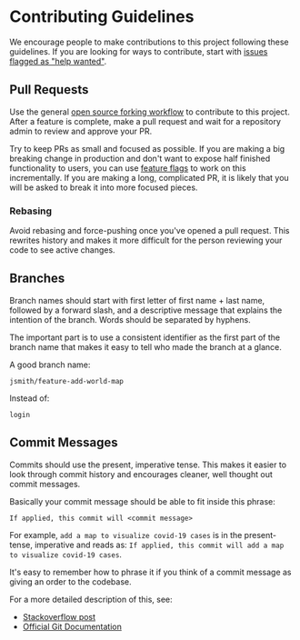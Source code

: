 # Contributing Guidelines

We encourage people to make contributions to this project following these
guidelines. If you are looking for ways to contribute, start with [issues
flagged as "help
wanted"](https://github.com/Covid-Self-report-Tool/cov-self-report-frontend/labels/help%20wanted).

## Pull Requests

Use the general [open source forking
workflow](https://www.atlassian.com/git/tutorials/comparing-workflows/forking-workflow)
to contribute to this project. After a feature is complete, make a pull request
and wait for a repository admin to review and approve your PR.

Try to keep PRs as small and focused as possible. If you are making a big
breaking change in production and don't want to expose half finished
functionality to users, you can use [feature
flags](https://www.martinfowler.com/articles/feature-toggles.html) to work on
this incrementally. If you are making a long, complicated PR, it is likely that
you will be asked to break it into more focused pieces.

### Rebasing

Avoid rebasing and force-pushing once you've opened a pull request. This rewrites history
and makes it more difficult for the person reviewing your code to see active changes.

## Branches

Branch names should start with first letter of first name + last name, followed
by a forward slash, and a descriptive message that explains the intention of the
branch. Words should be separated by hyphens.

The important part is to use a consistent identifier as the first part of the
branch name that makes it easy to tell who made the branch at a glance.

A good branch name:

```
jsmith/feature-add-world-map
```

Instead of:

```
login
```

## Commit Messages

Commits should use the present, imperative tense. This makes it easier to look
through commit history and encourages cleaner, well thought out commit messages.

Basically your commit message should be able to fit inside this phrase:

```
If applied, this commit will <commit message>
```

For example, `add a map to visualize covid-19 cases` is in the present-tense,
imperative and reads as: `If applied, this commit will add a map to visualize covid-19 cases`.

It's easy to remember how to phrase it if you think of a commit message as
giving an order to the codebase.

For a more detailed description of this, see:

- [Stackoverflow post](https://stackoverflow.com/a/3580764/3908605)
- [Official Git
  Documentation](https://git-scm.com/book/en/v2/Distributed-Git-Contributing-to-a-Project)
